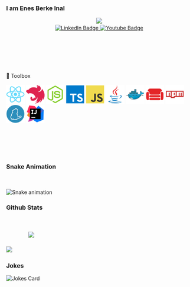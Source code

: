 ### I am Enes Berke Inal
<!--
**ENESBERKEINAL/ENESBERKEINAL** is a ✨ _special_ ✨ repository because its `README.md` (this file) appears on your GitHub profile.
-->


<div id="header" align="center">
  <img src="https://media.giphy.com/media/M9gbBd9nbDrOTu1Mqx/giphy.gif" width="100"/>

<div id="badges">
  <a href="https://www.linkedin.com/in/enesberkeinal/">
    <img src="https://img.shields.io/badge/LinkedIn-blue?style=for-the-badge&logo=linkedin&logoColor=white" alt="LinkedIn Badge"/>
  </a>
  <a href="https://www.youtube.com/c/SMELLNES">
    <img src="https://img.shields.io/badge/YouTube-red?style=for-the-badge&logo=youtube&logoColor=white" alt="Youtube Badge"/>
  </a>
</div>
<img src="https://komarev.com/ghpvc/?username=ENESBERKEINAL&style=flat-square&color=blue" alt=""/>
</div>

<br /><br /><br /><br />

🧰 Toolbox
<br /><br />
<img src="https://github.com/devicons/devicon/blob/master/icons/react/react-original.svg" alt="React Logo" width="50" height="50"/> 
<img src="https://github.com/devicons/devicon/blob/master/icons/nestjs/nestjs-plain.svg" alt="NESTJS Logo" width="50" height="50"/>
<img src="https://github.com/devicons/devicon/blob/master/icons/nodejs/nodejs-original.svg" alt="NODE Logo" width="50" height="50"/>
<img src="https://github.com/devicons/devicon/blob/master/icons/typescript/typescript-original.svg" alt="TypeScript Logo" width="50" height="50"/>
<img src="https://github.com/devicons/devicon/blob/master/icons/javascript/javascript-original.svg" alt="JS Logo" width="50" height="50"/>
<img src="https://github.com/devicons/devicon/blob/master/icons/java/java-original.svg" alt="JAVA Logo" width="50" height="50"/>
<img src="https://github.com/devicons/devicon/blob/master/icons/docker/docker-original.svg" alt="Docker Logo" width="50" height="50"/>
<img src="https://github.com/devicons/devicon/blob/master/icons/couchdb/couchdb-original.svg" alt="CB Logo" width="50" height="50"/>
<img src="https://github.com/devicons/devicon/blob/master/icons/npm/npm-original-wordmark.svg" alt="NPM Logo" width="50" height="50"/>
<img src="https://github.com/devicons/devicon/blob/master/icons/yarn/yarn-original.svg" alt="YARN Logo" width="50" height="50"/>
<img src="https://github.com/devicons/devicon/blob/master/icons/intellij/intellij-original.svg" alt="INTELIJ Logo" width="50" height="50"/>


<br /><br /><br /><br />
### Snake Animation
<br /><br />
![Snake animation](https://github.com/thepiyushmalhotra/thepiyushmalhotra/blob/output/github-contribution-grid-snake.svg)

### Github Stats 
<div display='flex'>
      <img src="https://github-readme-stats.vercel.app/api?username=ENESBERKEINAL&count_private=true&theme=radical&show_icons=true" /> 
      <img src=https://github-readme-stats.vercel.app/api/top-langs/?username=ENESBERKEINAL&layout=compact style="margin:40px" /> 
</div>

### Jokes 
<!-- Markdown -->

![Jokes Card](https://readme-jokes.vercel.app/api)
